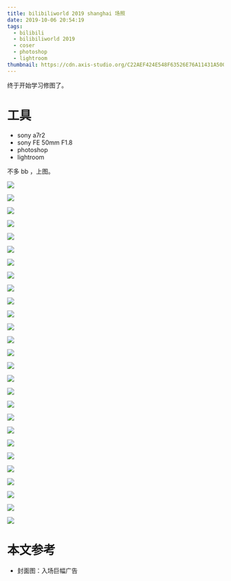 ```yaml
---
title: bilibiliworld 2019 shanghai 场照
date: 2019-10-06 20:54:19
tags:
  - bilibili
  - bilibiliworld 2019
  - coser
  - photoshop
  - lightroom
thumbnail: https://cdn.axis-studio.org/C22AEF424E548F63526E76A11431A500.JPG?imageMogr2/quality/50
---
```


终于开始学习修图了。

# 工具

 - sony a7r2
 - sony FE 50mm F1.8
 - photoshop
 - lightroom


不多 bb ，上图。

![](https://cdn.axis-studio.org/bw_%201.jpg)

![](https://cdn.axis-studio.org/bw_%202.jpg)

![](https://cdn.axis-studio.org/bw_%203.jpg)

![](https://cdn.axis-studio.org/bw_%204.jpg)

![](https://cdn.axis-studio.org/bw_%205.jpg)

![](https://cdn.axis-studio.org/bw_%206.jpg)

![](https://cdn.axis-studio.org/bw_%207.jpg)

![](https://cdn.axis-studio.org/bw_%208.jpg)

![](https://cdn.axis-studio.org/bw_%209.jpg)

![](https://cdn.axis-studio.org/bw_%2010.jpg)

![](https://cdn.axis-studio.org/bw_%2011.jpg)

![](https://cdn.axis-studio.org/bw_%2012.jpg)

![](https://cdn.axis-studio.org/bw_%2013.jpg)

![](https://cdn.axis-studio.org/bw_%2014.jpg)

![](https://cdn.axis-studio.org/bw_%2015.jpg)

![](https://cdn.axis-studio.org/bw_%2016.jpg)

![](https://cdn.axis-studio.org/bw_%2017.jpg)

![](https://cdn.axis-studio.org/bw_%20188.jpg)

![](https://cdn.axis-studio.org/bw_%2019.jpg)

![](https://cdn.axis-studio.org/bw_%2020.jpg)

![](https://cdn.axis-studio.org/bw_%2021.jpg)

![](https://cdn.axis-studio.org/bw_%2022.jpg)

![](https://cdn.axis-studio.org/bw_%2023.jpg)

![](https://cdn.axis-studio.org/bw_%2024.jpg)

![](https://cdn.axis-studio.org/bw_%2025.jpg)

![](https://cdn.axis-studio.org/bw_%2026.jpg)

![](https://cdn.axis-studio.org/bw_%2027.jpg)

# 本文参考

- 封面图：入场巨幅广告